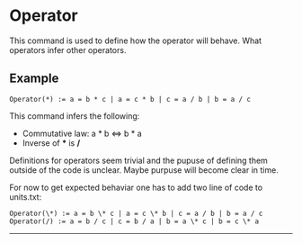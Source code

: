 
# Operator

This command is used to define how the operator will behave. What operators infer other operators.


## Example

```Operator(*) := a = b * c | a = c * b | c = a / b | b = a / c```

This command infers the following:
 * Commutative law: a * b <=> b * a
 * Inverse of **\*** is **/**

Definitions for operators seem trivial and the pupuse of defining them outside of the code is unclear.
Maybe purpuse will become clear in time.

For now to get expected behaviar one has to add two line of code to units.txt:

```
Operator(\*) := a = b \* c | a = c \* b | c = a / b | b = a / c
Operator(/) := a = b / c | c = b / a | b = a \* c | b = c \* a
```

---